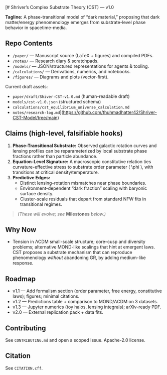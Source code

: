 [# Shriver’s Complex Substrate Theory (CST) — v1.0

**Tagline:** A phase-transitional model of “dark material,” proposing that dark matter/energy phenomenology emerges from substrate-level phase behavior in spacetime-media.

## Repo Contents
- `/paper/` — Manuscript source (LaTeX + figures) and compiled PDFs.
- `/notes/` — Research diary & scratchpads.
- `/models/` — JSON/structured representations for agents & tooling.
- `/calculations/` — Derivations, numerics, and notebooks.
- `/figures/` — Diagrams and plots (vector-first).

Current draft assets:
- `paper/draft/Shiver-CST-v1.0.md` (human-readable draft)
- `models/cst-v1.0.json` (structured schema)
- `calculations/cst_equilibrium_universe_calculation.md`
- `notes/research-log.md`](https://github.com/thuhmadhatter42/Shriver-CST-Model/tree/main)

## Claims (high-level, falsifiable hooks)
1. **Phase-Transitional Substrate:** Observed galactic rotation curves and lensing profiles can be reparameterized by local substrate phase fractions rather than particle abundance.
2. **Equation-Level Signature:** A macroscopic constitutive relation ties curvature-effective stress to substrate order parameter \( \phi \), with transitions at critical density/temperature.
3. **Predictive Edges:** 
   - Distinct lensing–rotation mismatches near phase boundaries.
   - Environment-dependent “dark fraction” scaling with baryonic surface density.
   - Cluster-scale residuals that depart from standard NFW fits in transitional regimes.

> _(These will evolve; see_ **Milestones** _below.)_

## Why Now
- Tension in ΛCDM small-scale structure; core–cusp and diversity problems; alternative MOND-like scalings that hint at emergent laws. CST proposes a substrate mechanism that can reproduce phenomenology *without* abandoning GR, by adding medium-like response.

## Roadmap
- v1.1 — Add formalism section (order parameter, free energy, constitutive laws); figures; minimal citations.
- v1.2 — Predictions table + comparison to MOND/ΛCDM on 3 datasets.
- v1.3 — Jupyter numerics (toy halos, lensing integrals); arXiv-ready PDF.
- v2.0 — External replication pack + data fits.

## Contributing
See `CONTRIBUTING.md` and open a scoped Issue. Apache-2.0 license.

## Citation
See `CITATION.cff`.
